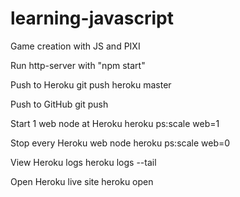 # learning-javascript
Game creation with JS and PIXI

Run http-server with "npm start"

Push to Heroku
git push heroku master

Push to GitHub
git push

Start 1 web node at Heroku
heroku ps:scale web=1

Stop every Heroku web node
heroku ps:scale web=0

View Heroku logs
heroku logs --tail

Open Heroku live site
heroku open